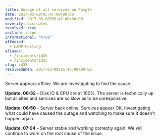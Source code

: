 ```yaml
---
title: Outage of all services on Purple
date: 2017-03-08T05:47:00+00:00
modified: 2017-03-08T05:47:00+00:00
severity: disrupted
resolved: true
section: issue
informational: "true"
affected:
  - LAMP Hosting
aliases:
  - /incidents/id35
  - /incidents/id35
slug: id35
resolvedWhen: 2017-03-08T05:47:00+00:00
---
```


Server appears offline.  We are investigating to find the cause.

**Update: 06:32** -  Disk IO & CPU are at 100%.  The server is technically up but all sites and services are so slow as to be unresponsive.

**Update: 06:50** -  Server back online. Services appear OK. Investigating what could have caused the outage and watching to make sure it doesn't happen again.

**Update:  07:04** - Server stable and working correctly again.  We will continue to work on the root cause of the issue.

